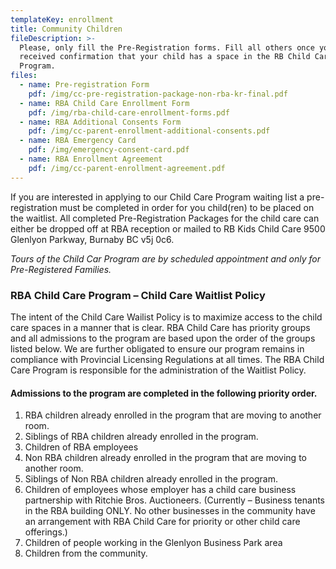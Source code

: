 ```yaml
---
templateKey: enrollment
title: Community Children
fileDescription: >-
  Please, only fill the Pre-Registration forms. Fill all others once you have
  received confirmation that your child has a space in the RB Child Care
  Program.
files:
  - name: Pre-registration Form
    pdf: /img/cc-pre-registration-package-non-rba-kr-final.pdf
  - name: RBA Child Care Enrollment Form
    pdf: /img/rba-child-care-enrollment-forms.pdf
  - name: RBA Additional Consents Form
    pdf: /img/cc-parent-enrollment-additional-consents.pdf
  - name: RBA Emergency Card
    pdf: /img/emergency-consent-card.pdf
  - name: RBA Enrollment Agreement
    pdf: /img/cc-parent-enrollment-agreement.pdf
---
```

If you are interested in applying to our Child Care Program waiting list a pre-registration must be completed in order for you child(ren) to be placed on the waitlist. All completed Pre-Registration Packages for the child care can either be dropped off at RBA reception or mailed to RB Kids Child Care 9500 Glenlyon Parkway, Burnaby BC v5j 0c6.

_Tours of the Child Car Program are by scheduled appointment and only for Pre-Registered Families._

### RBA Child Care Program – Child Care Waitlist Policy

The intent of the Child Care Wailist Policy is to maximize access to the child care spaces in a manner that is clear. RBA Child Care has priority groups and all admissions to the program are based upon the order of the groups listed below. We are further obligated to ensure our program remains in compliance with Provincial Licensing Regulations at all times. The RBA Child Care Program is responsible for the administration of the Waitlist Policy.

#### Admissions to the program are completed in the following priority order.

1. RBA children already enrolled in the program that are moving to another room.
2. Siblings of RBA children already enrolled in the program.
3. Children of RBA employees
4. Non RBA children already enrolled in the program that are moving to another room.
5. Siblings of Non RBA children already enrolled in the program.
6. Children of employees whose employer has a child care business partnership with Ritchie Bros. Auctioneers. (Currently – Business tenants in the RBA building ONLY. No other businesses in the community have an arrangement with RBA Child Care for priority or other child care offerings.)
7. Children of people working in the Glenlyon Business Park area
8. Children from the community.
